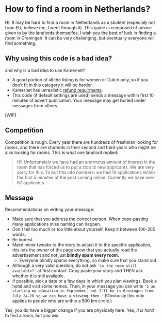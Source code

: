 # How to find a room in Netherlands?

Hi! It may be hard to find a room in Netherlands as a student (especialy not from EU, believe me, I went through it). This guide is composed of advice given to by the landlords themselfes. I wish you the best of luck in finding a room in Groningen. It can be very challenging, but eventually everyone will find something.

## Why using this code is a bad idea?
and why is a bad idea to use Kamernet?

- A good portion of all the listing is for women or Dutch only, so if you don't fit in this category it will be harder.
- Kamernet has unrealistic [refund requirments](https://kamernet.force.com/support/s/article/room-guarantee2?language=en_US&fbclid=IwAR0oQBWLHCbkAkhZxguIEo_rQxDRwWK0cT960acyRedSfUiFS-9z0MdfAuA).
- This code (if default settings are used) sends a message within first 10 minutes of advert publication. Your message may get buried under messages from others.

[WIP]

## Competition
Competition is rough. Every year there are hundreds of freshman looking for rooms, and there are students in their second and third years who might be also looking for rooms. This is what one landlord replied:

> Hi! Unfortunately we have had an enormous amount of interest in the room that has forced us to put a stop to new applicants. We are very sorry for this. To put this into numbers: we had 10 applications within the first 5 minutes of the post coming online. Currently we have over 67 applicants.


## Message

Recommendations on writing your message:

- Make sure that you address the correct person. When copy-pasting many applications miss naming can happen.
- Don't tell too much or too little about yourself. Keep it between 100-200 words.
- Be honest.
- Make minor tweaks to the story to adjust it to the specific application, this lets the owner of the page know that you actually read the advertisement and not just **blindly spam every room**. 
    - Everyone blindly spams everything, so make sure that you stand out.
- Although a very valid question, do not ask `'is the room still available?'` at first contact. Copy paste your story and THEN ask whether it is still available.
- If possible, pick a date or a few days in which you plan viewings. Book a hotel and visit some homes. Then, in your message you can write `'I am starting my education in September, but I'll be in Groningen from July 24-26 so we can have a viewing then.'` (Obviously this only applies to people who are within a 500 km circle.)

Yes, you do have a bigger change if you are physically here.
Yes, *it is hard* to find a room, but *you will*.